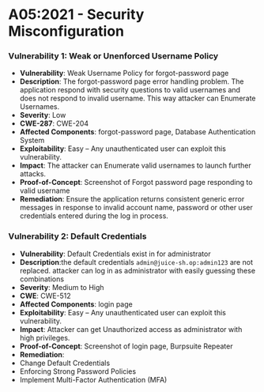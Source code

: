 # A05:2021 - Security Misconfiguration

### Vulnerability 1: Weak or Unenforced Username Policy

- **Vulnerability**: Weak Username Policy for forgot-password page
- **Description**: The forgot-password page error handling problem. The application respond with security questions to valid usernames and does not respond to invalid username. This way attacker can Enumerate Usernames.
- **Severity**: Low
- **CWE-287**: CWE-204
- **Affected Components**: forgot-password page, Database Authentication System
- **Exploitability**: Easy – Any unauthenticated user can exploit this vulnerability.
- **Impact**: The attacker can Enumerate valid usernames to launch further attacks.
- **Proof-of-Concept**: Screenshot of Forgot password page responding to valid username
- **Remediation**: Ensure the application returns consistent generic error messages in response to invalid account name, password or other user credentials entered during the log in process.


### Vulnerability 2: Default Credentials

- **Vulnerability**: Default Credentials exist in for administrator
- **Description**:the default credentials ``admin@juice-sh.op:admin123`` are not replaced. attacker can log in as administrator with easily guessing these combinations 
- **Severity**: Medium to High
- **CWE**: CWE-512
- **Affected Components**: login page 
- **Exploitability**: Easy – Any unauthenticated user can exploit this vulnerability.
- **Impact**: Attacker can get Unauthorized access as administrator with high privileges.
- **Proof-of-Concept**: Screenshot of login page, Burpsuite Repeater
- **Remediation**: 
- Change Default Credentials
- Enforcing Strong Password Policies
- Implement Multi-Factor Authentication (MFA)
